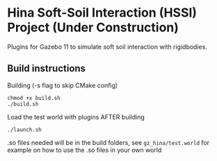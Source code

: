 # Hina Soft-Soil Interaction (HSSI) Project (Under Construction)

Plugins for Gazebo 11 to simulate soft soil interaction with rigidbodies.

## Build instructions

Building (-s flag to skip CMake config)
```
chmod +x build.sh
./build.sh 
```

Load the test world with plugins AFTER building
```
./launch.sh
```

.so files needed will be in the build folders, see ```gz_hina/test.world``` for example on how to use the .so files in your own world
